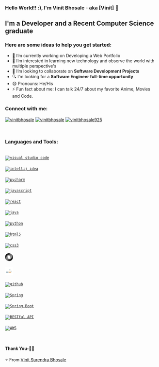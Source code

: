 ### Hello World!! :), I'm Vinit Bhosale - aka [Vinit] 👋

## I'm a Developer and a Recent Computer Science graduate

### Here are some ideas to help you get started:

- 🔭 I’m currently working on Developing a Web Portfolio
- 👀 I’m interested in learning new technology and observe the world with multiple perspective's
- 👯 I’m looking to collaborate on <strong>Software Development Projects</strong>
- 🔍 I’m looking for a <strong>Software Engineer full-time opportunity</strong>
- 😄 Pronouns: He/His
- ⚡ Fun fact about me: I can talk 24/7 about my favorite Anime, Movies and Code.

### Connect with me:

<p align="left">
<a href="https://www.linkedin.com/in/vinitbhosale" target="blank"><img align="center" src="https://raw.githubusercontent.com/rahuldkjain/github-profile-readme-generator/master/src/images/icons/Social/linked-in-alt.svg" alt="vinitbhosale" height="30" width="40" /></a>
<a href="https://www.instagram.com/vinitbhosale" target="blank"><img align="center" src="https://raw.githubusercontent.com/rahuldkjain/github-profile-readme-generator/master/src/images/icons/Social/instagram.svg" alt="vinitbhosale" height="30" width="40" /></a>
<a href="vinitbhosale925@gmail.com" target="blank"><img align="center" src="https://upload.wikimedia.org/wikipedia/commons/7/7e/Gmail_icon_%282020%29.svg" alt="vinitbhosale925" height="30" width="40" /></a>
</p>
<br />

### Languages and Tools:

[<code>
<img alt="visual studio code" width="26px" src="https://img.icons8.com/fluent/240/000000/visual-studio-code-2019.png" />
</code>](https://code.visualstudio.com/)
[<code>
<img alt="intellij idea" width="26px" src="https://img.icons8.com/color/240/000000/intellij-idea.png" />
</code>](https://www.jetbrains.com/idea/)
[<code>
<img alt="pycharm" width="26px" src="https://img.icons8.com/color/240/000000/pycharm.png" />
</code>](https://www.jetbrains.com/pycharm/)
[<code>
<img alt="javascript" width="26px" src="https://img.icons8.com/color/240/000000/javascript.png" />
</code>](https://developer.mozilla.org/en-US/docs/Web/JavaScript)
[<code>
<img alt="react" width="26px" src="https://img.icons8.com/color/240/000000/react-native.png" />
</code>](https://reactjs.org/)
[<code>
<img alt="java" width="26px" src="https://img.icons8.com/color/240/000000/java-coffee-cup-logo.png">
</code>](https://docs.oracle.com/en/java/)
[<code>
<img alt="python" width="26px" src="https://img.icons8.com/color/240/000000/python.png">
</code>](https://www.python.org/)
[<code>
<img alt="html5" width="26px" src="https://img.icons8.com/color/240/000000/html-5.png">
</code>](https://developer.mozilla.org/en-US/docs/Web/HTML)
[<code>
<img alt="css3" width="26px" src="https://img.icons8.com/color/240/000000/css3.png">
</code>](https://developer.mozilla.org/en-US/docs/Web/CSS)
[<code>
<img alt="json" width="26px" src="https://raw.githubusercontent.com/github/explore/80688e429a7d4ef2fca1e82350fe8e3517d3494d/topics/json/json.png">
</code>](https://www.json.org/json-en.html)
[<code>
<img alt="MySQL" width="26px" src="https://raw.githubusercontent.com/github/explore/80688e429a7d4ef2fca1e82350fe8e3517d3494d/topics/mysql/mysql.png">
</code>](https://dev.mysql.com/)
[<code>
<img alt="github" width="26px" src="https://img.icons8.com/ios-glyphs/240/000000/github.png">
</code>](https://github.com/)
[<code>
<img alt="Spring" width="26px" src="https://www.cleanpng.com/png-spring-framework-software-framework-java-applicati-6290527/preview.html">
</code>](https://spring.io/projects/spring-framework)
[<code>
<img alt="Spring Boot" width="26px" src="https://www.pngfind.com/pngs/m/53-535670_spring-framework-logo-spring-boot-hd-png-download.png">
</code>](https://spring.io/projects/spring-boot)
[<code>
<img alt="RESTful API" width="26px" src="https://w7.pngwing.com/pngs/944/131/png-transparent-representational-state-transfer-java-api-for-restful-web-services-application-programming-interface-web-api-world-wide-web-text-service-orange-thumbnail.png">
</code>](https://restfulapi.net)
[<code>
<img alt="AWS" width="26px" src="https://image.pngaaa.com/681/876681-middle.png">
</code>](https://aws.amazon.com/)

<br />

#### Thank You-🙏🏼
⭐️ From [Vinit Surendra Bhosale](https://github.com/vinitbhosale)
